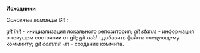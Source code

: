 **Исходники**

_*Основные команды Git :*_

*git init* -  инициализация локального репозитория;
*git status* - информация о текущем состоянии от git;
*git add* - добавить файл к следующему коммииту;
*git commit -m* - создание коммита.